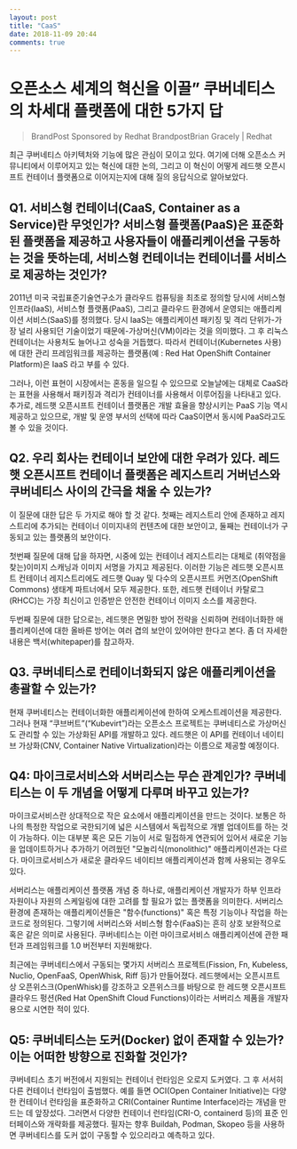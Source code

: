 ```yaml
---
layout: post
title: "CaaS"
date: 2018-11-09 20:44
comments: true
---
```


# 오픈소스 세계의 혁신을 이끌” 쿠버네티스의 차세대 플랫폼에 대한 5가지 답
 > BrandPost Sponsored by Redhat BrandpostBrian Gracely | Redhat
 
최근 쿠버네티스 아키텍처와 기능에 많은 관심이 모이고 있다. 여기에 더해 오픈소스 커뮤니티에서 이루어지고 있는 혁신에 대한 논의, 그리고 이 혁신이 어떻게 레드햇 오픈시프트 컨테이너 플랫폼으로 이어지는지에 대해 질의 응답식으로 알아보았다.

## Q1. 서비스형 컨테이너(CaaS, Container as a Service)란 무엇인가? 서비스형 플랫폼(PaaS)은 표준화된 플랫폼을 제공하고 사용자들이 애플리케이션을 구동하는 것을 뜻하는데, 서비스형 컨테이너는 컨테이너를 서비스로 제공하는 것인가? 
2011년 미국 국립표준기술연구소가 클라우드 컴퓨팅을 최초로 정의할 당시에 서비스형 인프라(IaaS), 서비스형 플랫폼(PaaS), 그리고 클라우드 환경에서 운영되는 애플리케이션 서비스(SaaS)를 정의했다. 당시 IaaS는 애플리케이션 패키징 및 격리 단위가-가장 널리 사용되던 기술이었기 때문에-가상머신(VM)이라는 것을 의미했다. 그 후 리눅스 컨테이너는 사용처도 늘어나고 성숙을 거듭했다. 따라서 컨테이너(Kubernetes 사용)에 대한 관리 프레임워크를 제공하는 플랫폼(예 : Red Hat OpenShift Container Platform)은 IaaS 라고 부를 수 있다.

그러나, 이런 표현이 시장에서는 혼동을 일으킬 수 있으므로 오늘날에는 대체로 CaaS라는 표현을 사용해서 패키징과 격리가 컨테이너를 사용해서 이루어짐을 나타내고 있다. 추가로, 레드햇 오픈시프트 컨테이너 플랫폼은 개발 효율을 향상시키는 PaaS 기능 역시 제공하고 있으므로, 개발 및 운영 부서의 선택에 따라 CaaS이면서 동시에 PaaS라고도 볼 수 있을 것이다.

## Q2. 우리 회사는 컨테이너 보안에 대한 우려가 있다. 레드햇 오픈시프트 컨테이너 플랫폼은 레지스트리 거버넌스와 쿠버네티스 사이의 간극을 채울 수 있는가?
이 질문에 대한 답은 두 가지로 해야 할 것 같다. 첫째는 레지스트리 안에 존재하고 레지스트리에 추가되는 컨테이너 이미지내의 컨텐츠에 대한 보안이고, 둘째는 컨테이너가 구동되고 있는 플랫폼의 보안이다. 

첫번째 질문에 대해 답을 하자면, 시중에 있는 컨테이너 레지스트리는 대체로 (취약점을 찾는)이미지 스캐닝과 이미지 서명을 가지고 제공된다. 이러한 기능은 레드햇 오픈시프트 컨테이너 레지스트리에도 레드햇 Quay 및 다수의 오픈시프트 커먼즈(OpenShift Commons) 생태계 파트너에서 모두 제공한다. 또한, 레드햇 컨테이너 카탈로그(RHCC)는 가장 최신이고 인증받은 안전한 컨테이너 이미지 소스를 제공한다. 

두번째 질문에 대한 답으로는, 레드햇은 면밀한 방어 전략을 신뢰하며 컨테이너화한 애플리케이션에 대한 올바른 방어는 여러 겹의 보안이 있어야만 한다고 본다. 좀 더 자세한 내용은 백서(whitepaper)를 참고하자.

## Q3. 쿠버네티스로 컨테이너화되지 않은 애플리케이션을 총괄할 수 있는가?
현재 쿠버네티스는 컨테이너화한 애플리케이션에 한하여 오케스트레이션을 제공한다. 그러나 현재 “쿠브버트”(“Kubevirt”)라는 오픈소스 프로젝트는 쿠버네티스로 가상머신도 관리할 수 있는 가상화된 API를 개발하고 있다. 레드햇은 이 API를 컨테이너 네이티브 가상화(CNV, Container Native Virtualization)라는 이름으로 제공할 예정이다.

## Q4: 마이크로서비스와 서버리스는 무슨 관계인가? 쿠버네티스는 이 두 개념을 어떻게 다루며 바꾸고 있는가?
마이크로서비스란 상대적으로 작은 요소에서 애플리케이션을 만드는 것이다. 보통은 하나의 특정한 작업으로 국한되기에 넓은 시스템에서 독립적으로 개별 업데이트를 하는 것이 가능하다. 이는 대부분 혹은 모든 기능이 서로 밀접하게 연관되어 있어서 새로운 기능을 업데이트하거나 추가하기 어려웠던 "모놀리식(monolithic)" 애플리케이션과는 다르다. 마이크로서비스가 새로운 클라우드 네이티브 애플리케이션과 함께 사용되는 경우도 있다.

서버리스는 애플리케이션 플랫폼 개념 중 하나로, 애플리케이션 개발자가 하부 인프라 자원이나 자원의 스케일링에 대한 고려를 할 필요가 없는 플랫폼을 의미한다. 서버리스 환경에 존재하는 애플리케이션들은 "함수(functions)" 혹은 특정 기능이나 작업을 하는 코드로 정의된다. 그렇기에 서버리스와 서비스형 함수(FaaS)는 흔히 상호 보완적으로 혹은 같은 의미로 사용된다. 쿠버네티스는 이런 마이크로서비스 애플리케이션에 관한 패턴과 프레임워크를 1.0 버전부터 지원해왔다. 

최근에는 쿠버네티스에서 구동되는 몇가지 서버리스 프로젝트(Fission, Fn, Kubeless, Nuclio, OpenFaaS, OpenWhisk, Riff 등)가 만들어졌다. 레드햇에서는 오픈시프트 상 오픈위스크(OpenWhisk)를 강조하고 오픈위스크를 바탕으로 한 레드햇 오픈시프트 클라우드 펑션(Red Hat OpenShift Cloud Functions)이라는 서버리스 제품을 개발자용으로 시연한 적이 있다.

## Q5: 쿠버네티스는 도커(Docker) 없이 존재할 수 있는가? 이는 어떠한 방향으로 진화할 것인가?
쿠버네티스 초기 버전에서 지원되는 컨테이너 런타임은 오로지 도커였다. 그 후 서서히 다른 컨테이너 런타임이 출범했다. 예를 들면 OCI(Open Container Initiative)는 다양한 컨테이너 런타임을 표준화하고 CRI(Container Runtime Interface)라는 개념을 만드는 데 앞장섰다. 그러면서 다양한 컨테이너 런타임(CRI-O, containerd 등)의 표준 인터페이스와 개략화를 제공했다. 필자는 향후 Buildah, Podman, Skopeo 등을 사용하면 쿠버네티스를 도커 없이 구동할 수 있으리라고 예측하고 있다.
